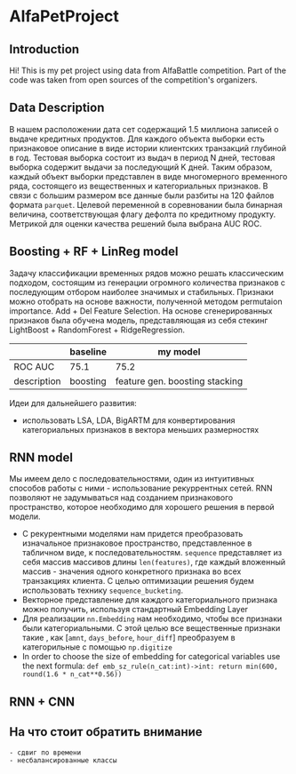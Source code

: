 # AlfaPetProject
## Introduction
Hi! This is my pet project using data from AlfaBattle competition. Part of the code was taken from open sources of the competition's organizers. 

## Data Description
В нашем расположении дата сет содержащий 1.5 миллиона записей о выдаче кредитных продуктов. Для каждого объекта выборки есть признаковое описание в виде истории клиентских транзакций глубиной в год. Тестовая выборка состоит из выдач в период N дней, тестовая выборка содержит выдачи за последующий K дней. Таким образом, каждый объект выборки представлен в виде многомерного временного ряда, состоящего из вещественных и категориальных признаков. В связи с большим размером все данные были разбиты на 120 файлов формата `parquet`. Целевой переменной в соревновании была бинарная величина, соответствующая флагу дефолта по кредитному продукту. Метрикой для оценки качества решений была выбрана AUC ROC. 

## Boosting + RF + LinReg model
Задачу классификации временных рядов можно решать классическим подходом, состоящим из генерации огромного количества признаков с последующим отбором наиболее значимых и стабильных. Признаки можно отобрать на основе важности, полученной методом permutaion importance. Add + Del Feature Selection.
На основе сгенерированных признаков была обучена модель, представляющая из себя стекинг LightBoost + RandomForest + RidgeRegression.

|             | baseline | my model                       |
|-------------|----------|--------------------------------|
| ROC AUC     | 75.1     | 75.2                           |
| description | boosting | feature gen. boosting stacking |

Идеи для дальнейшего развития:
* использовать LSA, LDA, BigARTM для конвертирования категориальных признаков в вектора меньших размерностях

## RNN model 
Мы имеем дело с последовательностями, один из интуитивных способов работы с ними - использование рекуррентных сетей. RNN позволяют не задумываться над созданием признакового пространство, которое необходимо для хорошего решения в первой модели. 
* С рекурентными моделями нам придется преобразовать изначальное признаковое пространство, представленное в табличном виде, к последовательностям.  `sequence` представляет из себя массив массивов длины `len(features)`, где каждый вложенный массив - значения одного конкретного признака во всех транзакциях клиента. С целью оптимизации решения будем использовать технику `sequence_bucketing`. 
* Векторное представление для каждого категориального признака можно получить, используя стандартный Embedding Layer
* Для реализации `nn.Embedding` нам необходимо, чтобы все признаки были категориальными. С этой целью все вещественные признаки такие , как [`amnt`, `days_before`, `hour_diff`] преобразуем в категорильные с помощью `np.digitize`
* In order to choose the size of embedding for categorical variables use the next formula: `def emb_sz_rule(n_cat:int)->int: return min(600, round(1.6 * n_cat**0.56))`

## RNN + CNN

## 

## На что стоит обратить внимание
    - сдвиг по времени
    - несбалансированные классы
